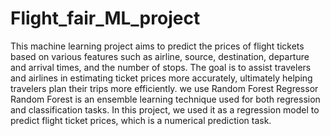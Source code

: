 # Flight_fair_ML_project

This machine learning project aims to predict the prices of flight tickets based on various features such as airline, source, destination, departure and arrival times, and 
the number of stops. The goal is to assist travelers and airlines in estimating ticket prices more accurately, ultimately helping travelers plan their trips more efficiently.
we use Random Forest Regressor Random Forest is an ensemble learning technique used for both regression and classification tasks. In this project, we used it as a regression model to predict flight ticket prices, which is a numerical prediction task.
